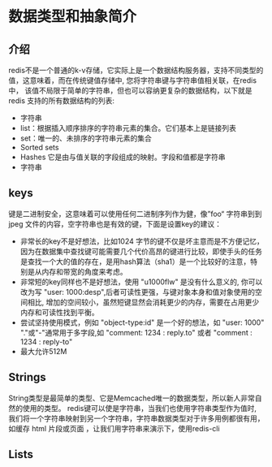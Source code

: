 # 数据类型和抽象简介
## 介绍
redis不是一个普通的k-v存储，它实际上是一个数据结构服务器，支持不同类型的值，这意味着，而在传统键值存储中, 您将字符串键与字符串值相关联，在redis中，
该值不局限于简单的字符串，但也可以容纳更复杂的数据结构，以下就是 redis 支持的所有数据结构的列表:
* 字符串
* list：根据插入顺序排序的字符串元素的集合。它们基本上是链接列表
* set：唯一的、未排序的字符串元素的集合
* Sorted sets
* Hashes 它是由与值关联的字段组成的映射。字段和值都是字符串
* 字符串

## keys
键是二进制安全，这意味着可以使用任何二进制序列作为健，像”foo“ 字符串到到 jpeg 文件的内容，空字符串也是有效的键，下面是设置key的建议：
* 非常长的key不是好想法，比如1024 字节的键不仅是坏主意而是不方便记忆，因为在数据集中查找键可能需要几个代价高昂的键进行比较，即使手头的任务是查找一个大的值的存在，是用hash算法（sha1）是一个比较好的注意，特别是从内存和带宽的角度来考虑。
* 非常短的key同样也不是好想法，使用 "u1000flw" 是没有什么意义的, 你可以改为写 "user: 1000:desp",后者可读性更强，与键对象本身和值对象使用的空间相比, 增加的空间较小，虽然短键显然会消耗更少的内存，需要在占用更少内存和可读性找到平衡。
* 尝试坚持使用模式，例如 "object-type:id" 是一个好的想法，如 "user: 1000" "."或"-"通常用于多字段,如 "comment: 1234 : reply.to" 或者 "comment : 1234 : reply-to"
* 最大允许512M
## Strings
String类型是最简单的类型、它是Memcached唯一的数据类型，所以新人非常自然的使用的类型。
redis键可以使是字符串，当我们也使用字符串类型作为值时, 我们将一个字符串映射到另一个字符串，字符串数据类型对于许多用例都很有用，如缓存 html 片段或页面
，让我们用字符串来演示下，使用redis-cli

## Lists

